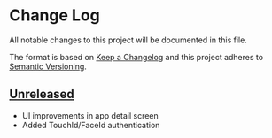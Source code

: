 # Change Log
All notable changes to this project will be documented in this file.

The format is based on [Keep a Changelog](http://keepachangelog.com/)
and this project adheres to [Semantic Versioning](http://semver.org/).

## [Unreleased]
- UI improvements in app detail screen
- Added TouchId/FaceId authentication

[Unreleased]: https://github.com/RishabhTayal/ReviewMonitor/compare/master...HEAD
